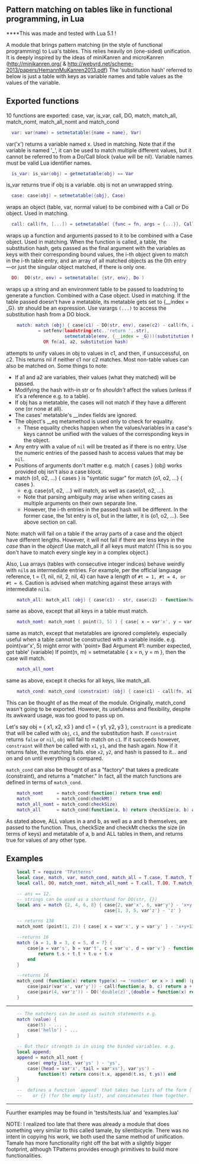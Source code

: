 
## Pattern matching on tables like in functional programming, in Lua

****This was made and tested with Lua 5.1 !

A module that brings pattern matching (in the style of functional programming) to Lua's tables.
This relies heavily on (one-sided) unification. It is deeply inspired by the ideas of 
miniKanren and microKanren (http://minikanren.org/ & http://webyrd.net/scheme-2013/papers/HemannMuKanren2013.pdf)
The 'substitution hash' referred to below is just a table with keys as variable names and table values as the 
values of the variable.

## Exported functions
10 functions are exported: case, var, is_var, call, DO, 
                            match, match_all, match_nomt, match_all_nomt and match_cond

```lua
  var: var(name) = setmetatable({name = name}, Var)
```
var('x') returns a variable named x. Used in matching.
Note that if the variable is named '_', it can be used to match multiple different values,
but it cannot be referred to from a Do/Call block (value will be nil).
Variable names must be valid Lua identifier names.

```lua
  is_var: is_var(obj) = getmetatable(obj) == Var
```
is_var returns true if obj is a variable. obj is not an unwrapped string.

```lua
  case: case(obj) = setmetatable({obj}, Case)
```
wraps an object (table, var, normal value) to be combined with a Call or Do object. Used in matching.

```lua
  call: call(fn, [...]) = setmetatable( {func = fn, args = {...}}, Call )
```
wraps up a function and arguments passed to it to be combined with a Case object. Used in matching.
When the function is called, a table, the substitution hash, gets passed as the final argument with the 
variables as keys with their corresponding bound values, the i-th object given to match in the 
i-th table entry, and an array of all matched objects as the 0th entry —or just the singular object
matched, if there is only one.

```lua
  DO:  DO(str, env) = setmetatable( {str, env}, Do )
```
wraps up a string and an environment table to be passed to loadstring to generate a function.
Combined with a Case object. Used in matching. If the table passed doesn't have a metatable, 
its metatable gets set to {__index = _G}. str should be an expression. Use varargs `(...)` to
access the substitution hash from a DO block.

```lua
    match: match (obj) { case(c1) - DO(str, env), case(c2) - call(fn, a1, a2) } 
            = setfenv(loadstring(etc..'return '..str), 
                      setmetatable(env, {__index = _G}))(substitution hash)
              OR fn(a1, a2, substitution hash)
```
attempts to unify values in obj to values in c1, and then, if unsuccessful, on c2.
This returns nil if neither c1 nor c2 matches. Most non-table values can also be matched on.
Some things to note:
  * If a1 and a2 are variables, their values (what they matched) will be passed. 
  * Modifying the hash with-in str or fn *shouldn't* affect the values (unless if it's a reference e.g. to a table).
  * If obj has a metatable, the cases will not match if they have a different one (or none at all).
  * The cases' metatable's __index fields are ignored.
  * The object's __eq metamethod is used only to check for equality.
    * These equality checks happen when the values/variables in a case's keys 
      cannot be unified with the values of the corresponding keys in the object.
  * Any entry with a value of `nil` will be treated as if there is no entry. 
    Use the numeric entries of the passed hash to access values that may be `nil`.
  * Positions of arguments don't matter e.g. match { cases } (obj) works provided obj isn't also a case block.
  * match (o1, o2, ...) { cases } is "syntatic sugar" for match {o1, o2, ...}  { cases }.
      * e.g. case{o1, o2, ...} will match, as well as case(o1, o2, ...).
      * Note that parsing ambiguity may arise when writing cases as multiple arguments on their own separate line.
      * However, the i-th entries in the passed hash will be different. In the former case,
        the 1st entry is o1, but in the latter, it is {o1, o2, ...}. See above section on call.
        

Note: match will fail on a table if the array parts of a case and the object have different lengths.
However, it will not fail if there are less keys in the *case* than in the *object*!
Use match_all if all keys must match! 
(This is so you don't have to match every single key in a complex object.)

Also, Lua arrays (tables with consecutive integer indices) behave weirdly with `nil`s as intermediate entries.
For example, per the official language reference, t = {1, nil, nil, 2, nil, 4} can have a length of
`#t = 1, #t = 4, or #t = 6`. Caution is advised when matching against these arrays with intermediate `nil`s.

```lua
    match_all: match_all (obj) { case(c1) - str, case(c2) - function(hash) ... end }
```
same as above, except that all keys in a table must match.

```lua
    match_nomt: match_nomt ( point(3, 5) ) { case{ x = var'x', y = var'y' } - DO/call(...) }
```
same as match, except that metatables are ignored completely. especially useful
when a table cannot be constructed with a variable inside.
e.g. point(var'x', 5) might error with 'point> Bad Argument #1: number expected, got table' (variable)
If point(n, m) = setmetatable { x = n, y = m }, then the case will match.

```lua
    match_all_nomt
```
same as above, except it checks for all keys, like match_all.
```lua
    match_cond: match_cond (constraint) (obj) { case(c1) - call(fn, a1, s2) }
```
This can be thought of as the meat of the module.
Originally, match_cond wasn't going to be exported. However, its usefulness and
flexibility, despite its awkward usage, was too good to pass up on.

Let's say obj = { x1, x2, x3 } and c1 = { y1, y2, y3 },
`constraint` is a predicate that will be called with `obj`, `c1`, and the substitution hash.
If `constraint` returns `false` or `nil`, `obj` will fail to match on `c1`.
If it succeeds however, `constraint` will *then* be called with `x1`, `y1`, and the hash again.
Now if it returns false, the matching fails. else `x2`, `y2`, and hash is passed to it... 
and on and on until everything is compared.

`match_cond` can also be thought of as a "factory" that takes a predicate (constraint),
and returns a "matcher." In fact, all the match functions are defined in terms of `match_cond`.
```lua
    match_nomt     = match_cond(function() return true end)
    match          = match_cond(checkMt)
    match_all_nomt = match_cond(checkSize)
    match_all      = match_cond(function(a, b) return checkSize(a, b) and checkMt(a, b) end)
```

As stated above, ALL values in a and b, as well as a and b themselves, are passed to the function.
Thus, checkSize and checkMt checks the size (in terms of keys) and metatable of a, b and ALL tables
in them, and returns true for values of any other type.

## Examples
```lua
    local T = require 'TPatterns'
    local case, match, var, match_cond, match_all = T.case, T.match, T.var, T.match_cond, T.match_all
    local call, DO, match_nomt, match_all_nomt = T.call, T.DO, T.match_nomt, T.match_all_nomt

    -- ans == 12.
    -- strings can be used as a shorthand for DO(str, {})
    local ans = match {2, 4, 6, 8} { case{2, var'x', 6, var'y'} - 'x+y', 
                                     case{1, 3, 5, var'z'} - 'z' }

    -- returns 138
    match_nomt (point(1, 2)) { case{ x = var'x', y = var'y' } - 'x+y+135', case(point(1, 2)) - '1' } 

    --returns 16
    match {a = 1, b = 3, c = 5, d = 7} { 
        case{a = var's', b = var't', c = var'u', d = var'v'} - function(t) 
            return t.s + t.t + t.u + t.v 
        end 
    }

    --returns 16
    match_cond (function(x) return type(x) ~= 'number' or x > 3 end) (pair(4, 7)) { 
        case(pair(var'x', var'y')) - call(function(a, b, c) return a + b + c end, var'x', var'y', 5),
        case(pair(4, var'z')) - DO('double(z)',{double = function(x) return x*2 end} )
    }
```
   -------------------------------------------------------------------------------------------------------------------------
```lua
    -- The matchers can be used as switch statements e.g.
    match (value) {
        case(5) - ... ,
        case('hello') - ...
    }

    -- But their strength is in using the binded variables. e.g.
    local append;
    append = match_all_nomt { 
        case( empty_list, var'ys' ) - 'ys',
        case({head = var'x', tail = var'xs'}, var'ys') - 
            function(t) return cons(t.x, append(t.xs, t.ys)) end 
    }

    --  defines a function `append` that takes two lists of the form { head = value, tail = restOfList } 
    --    or {} (for the empty list), and concatenates them together.

```
   -------------------------------------------------------------------------------------------------------------------------

Fuurther examples may be found in 'tests/tests.lua' and 'examples.lua'

NOTE: I realized too late that there was already a module that does something very similar 
to this called tamale, by silentbicycle. There was no intent in copying his work,
we both used the same method of unification. Tamale has more functionality right off the bat
with a slightly bigger footprint, although TPatterns provides enough primitives to build
more functionalities.
